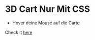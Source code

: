 # 3D Cart Nur Mit CSS

- Hover deine Mouse auf die Carte

Check it [here](https://aliho3ein.github.io/3D-Cart/)
